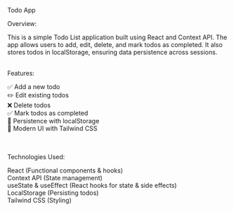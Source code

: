 Todo App


Overview:<br>

This is a simple Todo List application built using React and Context API. The app allows users to add, edit, delete, and mark todos as completed. It also stores todos in localStorage, ensuring data persistence across sessions.<br><br>


Features:<br>

✅ Add a new todo<br>
✏️ Edit existing todos<br>
❌ Delete todos<br>
✅ Mark todos as completed<br>
🔄 Persistence with localStorage<br>
🎨 Modern UI with Tailwind CSS<br>
<br><br>


Technologies Used:<br>

React (Functional components & hooks)<br>
Context API (State management)<br>
useState & useEffect (React hooks for state & side effects)<br>
LocalStorage (Persisting todos)<br>
Tailwind CSS (Styling)<br>

